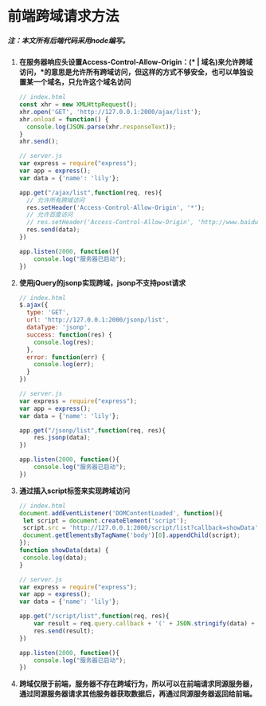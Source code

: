 # 前端跨域请求方法

##### 注：本文所有后端代码采用node编写。



1. **在服务器响应头设置Access-Control-Allow-Origin：(\* | 域名)来允许跨域访问，\*的意思是允许所有跨域访问，但这样的方式不够安全，也可以单独设置某一个域名，只允许这个域名访问**

   ```js
   // index.html
   const xhr = new XMLHttpRequest();
   xhr.open('GET', 'http://127.0.0.1:2000/ajax/list');
   xhr.onload = function() {
     console.log(JSON.parse(xhr.responseText));
   }
   xhr.send();
   
   // server.js
   var express = require("express");
   var app = express();
   var data = {'name': 'lily'};
   
   app.get("/ajax/list",function(req, res){
     // 允许所有跨域访问
     res.setHeader('Access-Control-Allow-Origin', '*');
     // 允许百度访问
     // res.setHeader('Access-Control-Allow-Origin', 'http://www.baidu.com');
     res.send(data);
   })
   
   app.listen(2000, function(){
       console.log("服务器已启动");
   })
   ```

   

2. **使用jQuery的jsonp实现跨域，jsonp不支持post请求**

   ```js
   // index.html
   $.ajax({
     type: 'GET',
     url: 'http://127.0.0.1:2000/jsonp/list',
     dataType: 'jsonp',
     success: function(res) {
       console.log(res);
     },
     error: function(err) {
       console.log(err);
     }   
   })
   
   // server.js
   var express = require("express");
   var app = express();
   var data = {'name': 'lily'};
   
   app.get("/jsonp/list",function(req, res){
       res.jsonp(data);
   })
   
   app.listen(2000, function(){
       console.log("服务器已启动");
   })
   ```

   

3. **通过插入script标签来实现跨域访问**

   ```js
   // index.html
   document.addEventListener('DOMContentLoaded', function(){
   	let script = document.createElement('script');
   	script.src = 'http://127.0.0.1:2000/script/list?callback=showData';
   	document.getElementsByTagName('body')[0].appendChild(script);
   });
   function showData(data) {
   	console.log(data);
   }
   
   // server.js
   var express = require("express");
   var app = express();
   var data = {'name': 'lily'};
   
   app.get("/script/list",function(req, res){
       var result = req.query.callback + '(' + JSON.stringify(data) + ')';
       res.send(result);
   })
   
   app.listen(2000, function(){
       console.log("服务器已启动");
   })
   ```

   

4. **跨域仅限于前端，服务器不存在跨域行为，所以可以在前端请求同源服务器，通过同源服务器请求其他服务器获取数据后，再通过同源服务器返回给前端。**



